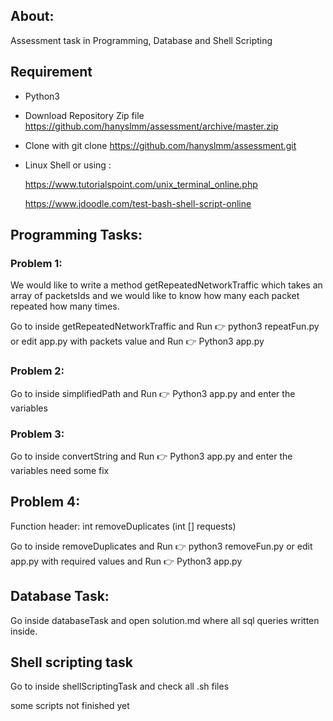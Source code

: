 ## About:

Assessment task in Programming, Database and Shell Scripting

## Requirement

* Python3
* Download Repository Zip file https://github.com/hanyslmm/assessment/archive/master.zip
* Clone with git clone https://github.com/hanyslmm/assessment.git
* Linux Shell or using :

     https://www.tutorialspoint.com/unix_terminal_online.php 

     https://www.jdoodle.com/test-bash-shell-script-online

## Programming Tasks:

### Problem 1:

We would like to write a method getRepeatedNetworkTraffic which takes an array of packetsIds and we would like to know how many each packet repeated how many times.

Go to inside getRepeatedNetworkTraffic and Run :point_right: python3 repeatFun.py 
or edit app.py with packets value and Run :point_right: Python3 app.py

### Problem 2:

Go to inside simplifiedPath and Run :point_right: Python3 app.py and enter the variables 

### Problem 3:

Go to inside convertString and Run :point_right: Python3 app.py and enter the variables
need some fix 

## Problem 4:

Function header: int removeDuplicates (int [] requests)

Go to inside removeDuplicates and Run :point_right: python3 removeFun.py 
or edit app.py with required values and Run :point_right: Python3 app.py


## Database Task:

Go inside databaseTask and open solution.md where all sql queries written inside.

## Shell scripting task

Go to inside shellScriptingTask and check all .sh files

some scripts not finished yet
